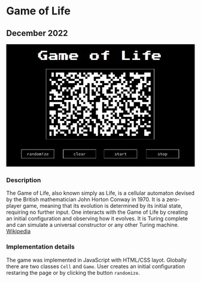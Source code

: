 # Game of Life

## December 2022

![png](assets/screenshot.png)

### Description
The Game of Life, also known simply as Life, is a cellular automaton devised by the British mathematician John Horton Conway in 1970. It is a zero-player game, meaning that its evolution is determined by its initial state, requiring no further input. One interacts with the Game of Life by creating an initial configuration and observing how it evolves. It is Turing complete and can simulate a universal constructor or any other Turing machine.
[Wikipedia](https://en.wikipedia.org/wiki/Conway%27s_Game_of_Life)

### Implementation details
The game was implemented in JavaScript with HTML/CSS layot. Globally there are two classes `Cell` and `Game`. User creates an initial configuration restaring the page or by clicking the button `randomize`.
